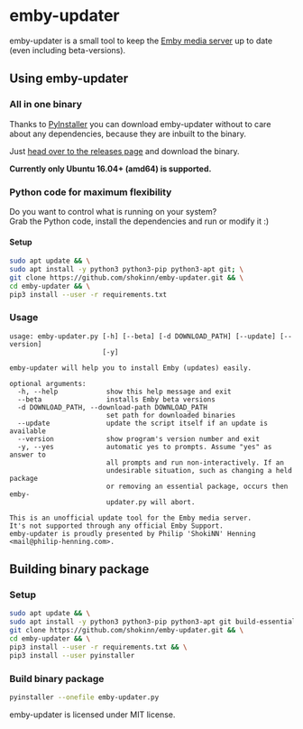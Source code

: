 # emby-updater

emby-updater is a small tool to keep the [Emby media server](https://emby.media/) up to date (even including beta-versions).

## Using emby-updater

### All in one binary

Thanks to [PyInstaller](https://www.pyinstaller.org/) you can download emby-updater without to care about any dependencies, because they are inbuilt to the binary. 

Just [head over to the releases page](https://github.com/shokinn/emby-updater/releases) and download the binary.

**Currently only Ubuntu 16.04+ (amd64) is supported.**

### Python code for maximum flexibility

Do you want to control what is running on your system?  
Grab the Python code, install the dependencies and run or modify it :)

#### Setup

```bash
sudo apt update && \
sudo apt install -y python3 python3-pip python3-apt git; \
git clone https://github.com/shokinn/emby-updater.git && \
cd emby-updater && \
pip3 install --user -r requirements.txt
```

### Usage

```
usage: emby-updater.py [-h] [--beta] [-d DOWNLOAD_PATH] [--update] [--version]
                       [-y]

emby-updater will help you to install Emby (updates) easily.

optional arguments:
  -h, --help            show this help message and exit
  --beta                installs Emby beta versions
  -d DOWNLOAD_PATH, --download-path DOWNLOAD_PATH
                        set path for downloaded binaries
  --update              update the script itself if an update is available
  --version             show program's version number and exit
  -y, --yes             automatic yes to prompts. Assume "yes" as answer to
                        all prompts and run non-interactively. If an
                        undesirable situation, such as changing a held package
                        or removing an essential package, occurs then emby-
                        updater.py will abort.

This is an unofficial update tool for the Emby media server.
It's not supported through any official Emby Support.
emby-updater is proudly presented by Philip 'ShokiNN' Henning <mail@philip-henning.com>.
```

## Building binary package

### Setup

```bash
sudo apt update && \
sudo apt install -y python3 python3-pip python3-apt git build-essential; \
git clone https://github.com/shokinn/emby-updater.git && \
cd emby-updater && \
pip3 install --user -r requirements.txt && \
pip3 install --user pyinstaller
```

### Build binary package

```bash
pyinstaller --onefile emby-updater.py
```

emby-updater is licensed under MIT license.
